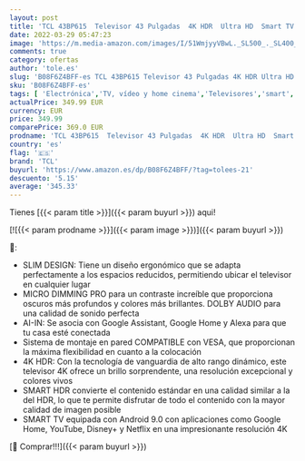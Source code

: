```yaml
---
layout: post
title: 'TCL 43BP615  Televisor 43 Pulgadas  4K HDR  Ultra HD  Smart TV con Android 9.0  Slim Design Micro Dimming Pro  Smart HDR  HDR 10  Dolby Audio  Compatible con Google Assistant y Alexa'
date: 2022-03-29 05:47:23
image: 'https://m.media-amazon.com/images/I/51WmjyyVBwL._SL500_._SL400_.jpg'
comments: true
category: ofertas
author: 'tole.es'
slug: 'B08F6Z4BFF-es TCL 43BP615 Televisor 43 Pulgadas 4K HDR Ultra HD Smart TV...'
sku: 'B08F6Z4BFF-es'
tags: [ 'Electrónica','TV, vídeo y home cinema','Televisores','smart','tcl','televisor','tv', ]
actualPrice: 349.99 EUR
currency: EUR
price: 349.99
comparePrice: 369.0 EUR
prodname: 'TCL 43BP615  Televisor 43 Pulgadas  4K HDR  Ultra HD  Smart TV con Android 9.0  Slim Design Micro Dimming Pro  Smart HDR  HDR 10  Dolby Audio  Compatible con Google Assistant y Alexa'
country: 'es'
flag: '🇪🇸'
brand: 'TCL'
buyurl: 'https://www.amazon.es/dp/B08F6Z4BFF/?tag=tolees-21'
descuento: '5.15'
average: '345.33'
---
```


Tienes [{{< param title >}}]({{< param buyurl >}}) aqui!

[![{{< param prodname >}}]({{< param image >}})]({{< param buyurl >}})

🔎:

- SLIM DESIGN: Tiene un diseño ergonómico que se adapta perfectamente a los espacios reducidos, permitiendo ubicar el televisor en cualquier lugar
- MICRO DIMMING PRO para un contraste increíble que proporciona oscuros más profundos y colores más brillantes. DOLBY AUDIO para una calidad de sonido perfecta
- AI-IN: Se asocia con Google Assistant, Google Home y Alexa para que tu casa esté conectada
- Sistema de montaje en pared COMPATIBLE con VESA, que proporcionan la máxima flexibilidad en cuanto a la colocación
- 4K HDR: Con la tecnología de vanguardia de alto rango dinámico, este televisor 4K ofrece un brillo sorprendente, una resolución excepcional y colores vivos
- SMART HDR convierte el contenido estándar en una calidad similar a la del HDR, lo que te permite disfrutar de todo el contenido con la mayor calidad de imagen posible
- SMART TV equipada con Android 9.0 con aplicaciones como Google Home, YouTube, Disney+ y Netflix en una impresionante resolución 4K

[🛒 Comprar!!!]({{< param buyurl >}})

